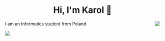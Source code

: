 <h1 align= "center">Hi, I'm Karol 👋</h1>

I am an Informatics student from Poland <img align="right" src="https://github-readme-stats.vercel.app/api/top-langs/?username=karolstawowski&hide=html&theme=github_dark">
<br>

<!--
**karolstawowski/karolstawowski** is a ✨ _special_ ✨ repository because its `README.md` (this file) appears on your GitHub profile.

Here are some ideas to get you started:

- 🔭 I’m currently working on ...
- 🌱 I’m currently learning ...
- 👯 I’m looking to collaborate on ...
- 🤔 I’m looking for help with ...
- 💬 Ask me about ...
- 📫 How to reach me: ...
- 😄 Pronouns: ...
- ⚡ Fun fact: ...
-->


<img align="left" src="https://github-readme-stats.vercel.app/api?username=karolstawowski&show_icons=true&theme=github_dark&hide=stars,prs">

